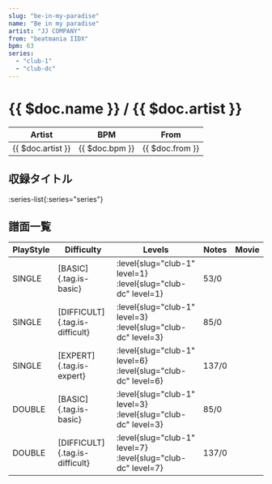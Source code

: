```yaml
---
slug: "be-in-my-paradise"
name: "Be in my paradise"
artist: "JJ COMPANY"
from: "beatmania IIDX"
bpm: 63
series:
  - "club-1"
  - "club-dc"
---
```


# {{ $doc.name }} / {{ $doc.artist }}

|Artist|BPM|From|
|------|---|----|
|{{ $doc.artist }}|{{ $doc.bpm }}|{{ $doc.from }}|

## 収録タイトル

:series-list{:series="series"}

## 譜面一覧

|PlayStyle|Difficulty|Levels|Notes|Movie|
|---------|----------|------|-----|-----|
|SINGLE|[BASIC]{.tag.is-basic}|<div class="field is-grouped is-grouped-multiline">:level{slug="club-1" level=1} :level{slug="club-dc" level=1}</div>|53/0||
|SINGLE|[DIFFICULT]{.tag.is-difficult}|<div class="field is-grouped is-grouped-multiline">:level{slug="club-1" level=3} :level{slug="club-dc" level=3}</div>|85/0||
|SINGLE|[EXPERT]{.tag.is-expert}|<div class="field is-grouped is-grouped-multiline">:level{slug="club-1" level=6} :level{slug="club-dc" level=6}</div>|137/0||
|DOUBLE|[BASIC]{.tag.is-basic}|<div class="field is-grouped is-grouped-multiline">:level{slug="club-1" level=3} :level{slug="club-dc" level=3}</div>|85/0||
|DOUBLE|[DIFFICULT]{.tag.is-difficult}|<div class="field is-grouped is-grouped-multiline">:level{slug="club-1" level=7} :level{slug="club-dc" level=7}</div>|137/0||
